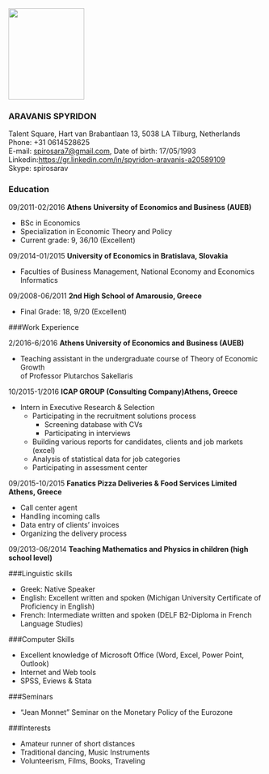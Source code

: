 <img src="https://github.com/spirosara/Assignments/blob/master/4793.jpg" width="150" height="180" />

### ARAVANIS SPYRIDON 
Talent Square, Hart van Brabantlaan 13, 5038 LA Tilburg, Netherlands  
Phone: +31 0614528625  
E-mail: spirosara7@gmail.com, Date of birth: 17/05/1993  
Linkedin:https://gr.linkedin.com/in/spyridon-aravanis-a20589109  
Skype: spirosarav

### Education  

09/2011-02/2016 **Athens University of Economics and Business (AUEB)** 

* BSc in Economics  
* Specialization in Economic Theory and Policy  
* Current grade: 9, 36/10 (Excellent)

09/2014-01/2015 **University of Economics in Bratislava, Slovakia**

* Faculties of Business Management, National Economy and Economics Informatics

09/2008-06/2011 **2nd High School of Amarousio, Greece**

* Final Grade: 18, 9/20 (Excellent)

###Work Experience

2/2016-6/2016 **Athens University of Economics and Business (AUEB)**

* Teaching assistant in the undergraduate course of Theory of Economic Growth  
of Professor Plutarchos Sakellaris

10/2015-1/2016 **ICAP GROUP (Consulting Company)Athens, Greece**

* Intern in Executive Research & Selection
  * Participating in the recruitment solutions process  
    * Screening database with CVs  
    * Participating in interviews  
  * Building various reports for candidates, clients and job markets (excel)  
  * Analysis of statistical data for job categories  
  * Participating in assessment center
  
09/2015-10/2015	**Fanatics Pizza Deliveries & Food Services Limited Athens, Greece**

* Call center agent  
 * Handling incoming calls  
 * Data entry of clients’ invoices  
 * Organizing the delivery process
 
09/2013-06/2014 	**Teaching Mathematics and Physics in children (high school level)**

###Linguistic skills  
* Greek: Native Speaker  
* English: Excellent written and spoken (Michigan University Certificate of Proficiency in
English)  
* French: Intermediate written and spoken (DELF B2-Diploma in French Language Studies)

###Computer Skills

* Excellent knowledge of Microsoft Office (Word, Excel, Power Point, Outlook)  
* Internet and Web tools  
* SPSS, Eviews & Stata

###Seminars

* “Jean Monnet” Seminar on the Monetary Policy of the Eurozone

###Interests

* Amateur runner of short distances 
* Traditional dancing, Music Instruments
* Volunteerism, Films, Books, Traveling





   
 

